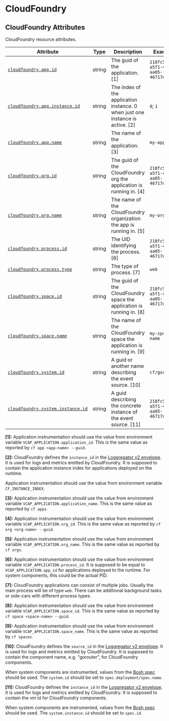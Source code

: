 <!--- Hugo front matter used to generate the website version of this page:
--->

<!-- NOTE: THIS FILE IS AUTOGENERATED. DO NOT EDIT BY HAND. -->
<!-- see templates/registry/markdown/attribute_namespace.md.j2 -->

# CloudFoundry

## CloudFoundry Attributes

CloudFoundry resource attributes.

| Attribute                                                                                                                 | Type   | Description                                                                    | Examples                               | Stability                                                        |
| ------------------------------------------------------------------------------------------------------------------------- | ------ | ------------------------------------------------------------------------------ | -------------------------------------- | ---------------------------------------------------------------- |
| <a id="`cloudfoundry-app-id`" href="#`cloudfoundry-app-id`">`cloudfoundry.app.id`</a>                                     | string | The guid of the application. [1]                                               | `218fc5a9-a5f1-4b54-aa05-46717d0ab26d` | ![Experimental](https://img.shields.io/badge/-experimental-blue) |
| <a id="`cloudfoundry-app-instance-id`" href="#`cloudfoundry-app-instance-id`">`cloudfoundry.app.instance.id`</a>          | string | The index of the application instance. 0 when just one instance is active. [2] | `0`; `1`                               | ![Experimental](https://img.shields.io/badge/-experimental-blue) |
| <a id="`cloudfoundry-app-name`" href="#`cloudfoundry-app-name`">`cloudfoundry.app.name`</a>                               | string | The name of the application. [3]                                               | `my-app-name`                          | ![Experimental](https://img.shields.io/badge/-experimental-blue) |
| <a id="`cloudfoundry-org-id`" href="#`cloudfoundry-org-id`">`cloudfoundry.org.id`</a>                                     | string | The guid of the CloudFoundry org the application is running in. [4]            | `218fc5a9-a5f1-4b54-aa05-46717d0ab26d` | ![Experimental](https://img.shields.io/badge/-experimental-blue) |
| <a id="`cloudfoundry-org-name`" href="#`cloudfoundry-org-name`">`cloudfoundry.org.name`</a>                               | string | The name of the CloudFoundry organization the app is running in. [5]           | `my-org-name`                          | ![Experimental](https://img.shields.io/badge/-experimental-blue) |
| <a id="`cloudfoundry-process-id`" href="#`cloudfoundry-process-id`">`cloudfoundry.process.id`</a>                         | string | The UID identifying the process. [6]                                           | `218fc5a9-a5f1-4b54-aa05-46717d0ab26d` | ![Experimental](https://img.shields.io/badge/-experimental-blue) |
| <a id="`cloudfoundry-process-type`" href="#`cloudfoundry-process-type`">`cloudfoundry.process.type`</a>                   | string | The type of process. [7]                                                       | `web`                                  | ![Experimental](https://img.shields.io/badge/-experimental-blue) |
| <a id="`cloudfoundry-space-id`" href="#`cloudfoundry-space-id`">`cloudfoundry.space.id`</a>                               | string | The guid of the CloudFoundry space the application is running in. [8]          | `218fc5a9-a5f1-4b54-aa05-46717d0ab26d` | ![Experimental](https://img.shields.io/badge/-experimental-blue) |
| <a id="`cloudfoundry-space-name`" href="#`cloudfoundry-space-name`">`cloudfoundry.space.name`</a>                         | string | The name of the CloudFoundry space the application is running in. [9]          | `my-space-name`                        | ![Experimental](https://img.shields.io/badge/-experimental-blue) |
| <a id="`cloudfoundry-system-id`" href="#`cloudfoundry-system-id`">`cloudfoundry.system.id`</a>                            | string | A guid or another name describing the event source. [10]                       | `cf/gorouter`                          | ![Experimental](https://img.shields.io/badge/-experimental-blue) |
| <a id="`cloudfoundry-system-instance-id`" href="#`cloudfoundry-system-instance-id`">`cloudfoundry.system.instance.id`</a> | string | A guid describing the concrete instance of the event source. [11]              | `218fc5a9-a5f1-4b54-aa05-46717d0ab26d` | ![Experimental](https://img.shields.io/badge/-experimental-blue) |

**[1]:** Application instrumentation should use the value from environment
variable `VCAP_APPLICATION.application_id`. This is the same value as
reported by `cf app <app-name> --guid`.

**[2]:** CloudFoundry defines the `instance_id` in the [Loggregator v2 envelope](https://github.com/cloudfoundry/loggregator-api#v2-envelope).
It is used for logs and metrics emitted by CloudFoundry. It is
supposed to contain the application instance index for applications
deployed on the runtime.

Application instrumentation should use the value from environment
variable `CF_INSTANCE_INDEX`.

**[3]:** Application instrumentation should use the value from environment
variable `VCAP_APPLICATION.application_name`. This is the same value
as reported by `cf apps`.

**[4]:** Application instrumentation should use the value from environment
variable `VCAP_APPLICATION.org_id`. This is the same value as
reported by `cf org <org-name> --guid`.

**[5]:** Application instrumentation should use the value from environment
variable `VCAP_APPLICATION.org_name`. This is the same value as
reported by `cf orgs`.

**[6]:** Application instrumentation should use the value from environment
variable `VCAP_APPLICATION.process_id`. It is supposed to be equal to
`VCAP_APPLICATION.app_id` for applications deployed to the runtime.
For system components, this could be the actual PID.

**[7]:** CloudFoundry applications can consist of multiple jobs. Usually the
main process will be of type `web`. There can be additional background
tasks or side-cars with different process types.

**[8]:** Application instrumentation should use the value from environment
variable `VCAP_APPLICATION.space_id`. This is the same value as
reported by `cf space <space-name> --guid`.

**[9]:** Application instrumentation should use the value from environment
variable `VCAP_APPLICATION.space_name`. This is the same value as
reported by `cf spaces`.

**[10]:** CloudFoundry defines the `source_id` in the [Loggregator v2 envelope](https://github.com/cloudfoundry/loggregator-api#v2-envelope).
It is used for logs and metrics emitted by CloudFoundry. It is
supposed to contain the component name, e.g. "gorouter", for
CloudFoundry components.

When system components are instrumented, values from the
[Bosh spec](https://bosh.io/docs/jobs/#properties-spec)
should be used. The `system.id` should be set to
`spec.deployment/spec.name`.

**[11]:** CloudFoundry defines the `instance_id` in the [Loggregator v2 envelope](https://github.com/cloudfoundry/loggregator-api#v2-envelope).
It is used for logs and metrics emitted by CloudFoundry. It is
supposed to contain the vm id for CloudFoundry components.

When system components are instrumented, values from the
[Bosh spec](https://bosh.io/docs/jobs/#properties-spec)
should be used. The `system.instance.id` should be set to `spec.id`.
